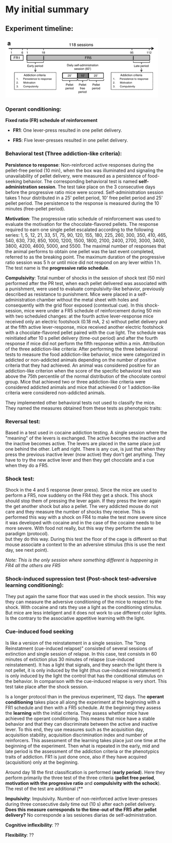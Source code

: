 # My initial summary

## Experiment timeline:

![experiment_timeline](https://github.com/JoseEspinosa/food_addiction_analysis/blob/master/notes/pics/fig1_timeline_exp.png?raw=true)
 
### Operant conditioning:

**Fixed ratio (FR) schedule of reinforcement**

* **FR1**: One lever-press resulted in one pellet delivery.

* **FR5**: Five lever-presses resulted in one pellet delivery.

### Behavioral test (Three addiction-like criteria):

**Persistence to response**: Non-reinforced active responses during the pellet-free period (10 min), when the box was 
illuminated and signaling the unavailability of pellet delivery, were measured as a persistence of food-seeking 
behavior. The corresponding behavioral test is named **self-administration session**. The test take place on the 3 
consecutive days before the progressive ratio mice were scored. Self-administration session takes 1 hour distributed in 
a 25' pellet period, 10' free pellet period and 25' pellet period. The persistence to the response is measured during 
the 10 minutes (free-pellet period).

**Motivation**: The progressive ratio schedule of reinforcement was used to evaluate the motivation for the 
chocolate-flavored pellets. The response required to earn one single pellet escalated according to the following series: 
1, 5, 12, 21, 33, 51, 75, 90, 120, 155, 180, 225, 260, 300, 350, 410, 465, 540, 630, 730, 850, 1000, 1200, 1500, 1800, 
2100, 2400, 2700, 3000, 3400, 3800, 4200, 4600, 5000, and 5500. The maximal number of responses that the animal performs 
to obtain one pellet was the last event completed, referred to as the breaking point. The maximum duration of the 
progressive ratio session was 5 h or until mice did not respond on any lever within 1 h. The test name is the 
**progressive ratio schedule**.

**Compulsivity**: Total number of shocks in the session of shock test (50 min)
performed after the PR test, when each pellet delivered was associated with a punishment, were used to evaluate 
compulsivity-like behavior, previously described as resistance to punishment. Mice were placed in a 
self-administration chamber without the metal sheet with holes and consequently with the grid floor exposed (contextual 
cue). In this shock-session, mice were under a FR5 schedule of reinforcement during 50 min with two scheduled changes: 
at the fourth active lever-response mice received only an electric footshock (0.18 mA, 2 s) without pellet delivery and 
at the fifth active lever-response, mice received another electric footshock with a chocolate-flavored pellet paired 
with the cue light. The schedule was reinitiated after 10 s pellet delivery (time-out period) and after the fourth 
response if mice did not perform the fifth response within a min. Attribution of the three addiction-like criteria: 
After performing the three behavioral tests to measure the food addiction-like behavior, mice were categorized in 
addicted or non-addicted animals depending on the number of positive criteria that they had achieved. An animal was 
considered positive for an addiction-like criterion when the score of the specific behavioral test was above the 75th 
percentile of the normal distribution of the chocolate control group. Mice that achieved two or three addiction-like 
criteria were considered addicted animals and mice that achieved 0 or 1 addiction-like criteria were considered 
non-addicted animals.

They implemented other behavioral tests not used to classify the mice. They named the measures obtained from these tests 
as phenotypic traits:

### Reversal test:

Based in a test used in cocaine addiction testing. A single session where the "meaning" of the levers is exchanged. 
The active becomes the inactive and the inactive becomes active. The levers are placed in the same place just one behind 
the other. Left and right. There is any cue, is just that when they press the previous inactive lever (now active) they
don't get anything. They have to try the new active lever and then they get chocolate and a cue when they do a FR5.  

### Shock test:

Shock in the 4 and 5 response (lever press). Since the mice are used to perform a FR5, now suddeny on the FR4 they get 
a shock. This shock should stop them of pressing the lever again. If they press the lever again the get another shock 
but also a pellet. The very addicted mouse do not care and they measure the number of shocks they receive. This is 
performed this way with a shock on FR4 to make the test more severe since it was developed with cocaine and in the case
of the cocaine needs to be more severe. With food not really, but this way they perform the same paradigm (protocol).  
but they do this way. During this test the floor of the cage is different so that mouse associate a context to the 
an adversive stimulus (this is use the next day, see next point).

*Note: This is the only session where something different is happening in FR4 all the others are FR5*

###  Shock-induced supression test (Post-shock test-adversive learning conditioning):

They put again the same floor that was used in the shock session. This way they can measure the adversive conditioning
of the mice to respect to the shock. With cocaine and rats they use a light as the conditioning stimulus. But mice are
less inteligent and it does not work to use different color lights. Is the contrary to the associative appetitive 
learning with the light.

### Cue-induced food seeking

Is like a version of the reinstatement in a single session. The "long Reinstatment (cue-induced relapse)" consisted of 
several sessions of extinction and single session of relapse. In this case, test consists in 60 minutes of extiction plus 30 minutes of 
relapse (cue-induced reinstatement). It has a light that signals, and they search the light there is not pellet, it is 
only induced by the light (thus cue-induced reinstatement) it is only induced by the light the control that has the 
conditional stimulus on the behavior. In comparison with the cue-induced relapse is very short. This test take place 
after the shock session.

Is a longer protocol than in the previous experiment, 112 days. The **operant conditioning** takes place all along the 
experiment at the beginning with a FR1 schedule and then with a FR5 schedule. At the beginning they assess the 
**learning** with the initial criteria. They assess whether mice have achieved the operant conditioning. This means that 
mice  have a stable behavior and that they can discriminate between the active and inactive lever. To this end, they use 
measures such as the acquisition day, acquisition stability, acquisition discrimination index and number of reinforcers. 
This assessment of the learning takes place just one time at the beginning of the experiment. Then what is repeated in 
the early, mid and late period is the assessment of the addiction criteria or the phenotypics traits of addiction. FR1 is just 
done once, also if they have acquired (acquisition) only at the beginning.
 
Around day 18 the first classification is performed (**early period**). Here they perform primarily the three test of 
the three criteria (**pellet free period**, **motivation with the progresive ratio** and 
**compulsivity with the schock**). The rest of the test are additional (** 

**Impulsivity**: Impulsivity. Number of non-reinforced active lever-presses during three consecutive daily time out 
(10 s) after each pellet delivery. **Does this measure corresponds to the time-out of the FR5 after pellet delivery?**
No corresponde a las sesiones diarias de self-administration.

**Cognitive inflexibility**: ??

**Flexibility**: ?? 

